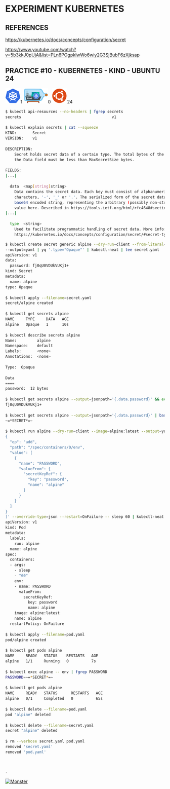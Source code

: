 # EXPERIMENT KUBERNETES

## REFERENCES

https://kubernetes.io/docs/concepts/configuration/secret

https://www.youtube.com/watch?v=5b3kkJ0pUjA&list=PLn6POgpklwWo6wiy2G3SjBubF6zXjksap

## PRACTICE #10 - KUBERNETES - KIND - UBUNTU 24

[![Kubernetes](img/kubernetes.webp "Kubernetes")](https://kubernetes.io)1
[![Kind](img/kind.webp "Kind")](https://kind.sigs.k8s.io)0
[![Ubuntu](img/ubuntu.webp "Ubuntu")](https://ubuntu.com)24

```bash
$ kubectl api-resources --no-headers | fgrep secrets
secrets                                        v1                                true    Secret

$ kubectl explain secrets | cat --squeeze
KIND:       Secret
VERSION:    v1

DESCRIPTION:
    Secret holds secret data of a certain type. The total bytes of the values in
    the Data field must be less than MaxSecretSize bytes.
    
FIELDS:
|...|

  data	<map[string]string>
    Data contains the secret data. Each key must consist of alphanumeric
    characters, '-', '_' or '.'. The serialized form of the secret data is a
    base64 encoded string, representing the arbitrary (possibly non-string) data
    value here. Described in https://tools.ietf.org/html/rfc4648#section-4
|...|

  type	<string>
    Used to facilitate programmatic handling of secret data. More info:
    https://kubernetes.io/docs/concepts/configuration/secret/#secret-types
```

```bash
$ kubectl create secret generic alpine --dry-run=client --from-literal=password='~=*SECRET*=~' \
--output=yaml | yq '.type="Opaque"' | kubectl-neat | tee secret.yaml
apiVersion: v1
data:
  password: fj0qU0VDUkVUKj1+
kind: Secret
metadata:
  name: alpine
type: Opaque

$ kubectl apply --filename=secret.yaml
secret/alpine created

$ kubectl get secrets alpine
NAME     TYPE     DATA   AGE
alpine   Opaque   1      10s

$ kubectl describe secrets alpine
Name:         alpine
Namespace:    default
Labels:       <none>
Annotations:  <none>

Type:  Opaque

Data
====
password:  12 bytes

$ kubectl get secrets alpine --output=jsonpath='{.data.password}' && echo
fj0qU0VDUkVUKj1+

$ kubectl get secrets alpine --output=jsonpath='{.data.password}' | base64 --decode && echo
~=*SECRET*=~

$ kubectl run alpine --dry-run=client --image=alpine:latest --output=yaml --overrides='[
{
  "op": "add",
  "path": "/spec/containers/0/env",
  "value": [
    {
      "name": "PASSWORD",
      "valueFrom": {
        "secretKeyRef": {
          "key": "password",
          "name": "alpine"
        }
      }
    }
  ]
}
]' --override-type=json --restart=OnFailure -- sleep 60 | kubectl-neat | tee pod.yaml
apiVersion: v1
kind: Pod
metadata:
  labels:
    run: alpine
  name: alpine
spec:
  containers:
  - args:
    - sleep
    - "60"
    env:
    - name: PASSWORD
      valueFrom:
        secretKeyRef:
          key: password
          name: alpine
    image: alpine:latest
    name: alpine
  restartPolicy: OnFailure

$ kubectl apply --filename=pod.yaml
pod/alpine created

$ kubectl get pods alpine
NAME     READY   STATUS    RESTARTS   AGE
alpine   1/1     Running   0          7s

$ kubectl exec alpine -- env | fgrep PASSWORD
PASSWORD=~=*SECRET*=~

$ kubectl get pods alpine
NAME     READY   STATUS      RESTARTS   AGE
alpine   0/1     Completed   0          65s

$ kubectl delete --filename=pod.yaml
pod "alpine" deleted

$ kubectl delete --filename=secret.yaml
secret "alpine" deleted

$ rm --verbose secret.yaml pod.yaml
removed 'secret.yaml'
removed 'pod.yaml'
```

&nbsp;

`-`

[![Monster](https://avatars.githubusercontent.com/u/47848582?s=96&v=4 "Boo!")](../README.md)
